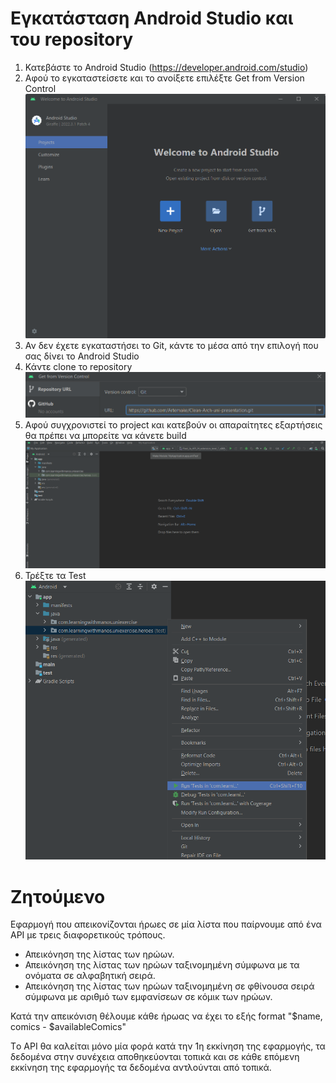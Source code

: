 # Εγκατάσταση Android Studio και του repository
1. Κατεβάστε το Android Studio (https://developer.android.com/studio)
2. Αφού το εγκαταστείσετε και το ανοίξετε επιλέξτε Get from Version Control
![](images/1.Version-control.png)
3. Αν δεν έχετε εγκαταστήσει το Git, κάντε το μέσα από την επιλογή που σας δίνει το Android Studio
4. Κάντε clone το repository
![](images/2.clone.png)
5. Αφού συγχρονιστεί το project και κατεβούν οι απαραίτητες εξαρτήσεις θα πρέπει να μπορείτε να κάνετε build
![Alt text](images/3.Build.png)
6. Τρέξτε τα Test
![Alt text](images/4.Tests.png)

# Ζητούμενο

Εφαρμογή που απεικονίζονται ήρωες σε μία λίστα που παίρνουμε από ένα API με τρεις διαφορετικούς τρόπους.
* Απεικόνηση της λίστας των ηρώων.
* Απεικόνηση της λίστας των ηρώων ταξινομημένη σύμφωνα με τα ονόματα σε αλφαβητική σειρά.
* Απεικόνηση της λίστας των ηρώων ταξινομημένη σε φθίνουσα σειρά σύμφωνα με αριθμό των εμφανίσεων σε κόμικ των ηρώων.

Κατά την απεικόνιση θέλουμε κάθε ήρωας να έχει το εξής format "$name, comics - $availableComics"

Tο API θα καλείται μόνο μία φορά κατά την 1η εκκίνηση της εφαρμογής, τα δεδομένα στην συνέχεια αποθηκεύονται τοπικά και σε κάθε επόμενη εκκίνηση της εφαρμογής τα δεδομένα αντλούνται από τοπικά.
